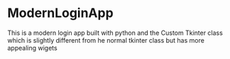 # ModernLoginApp
 This is a modern login app built with python and the Custom Tkinter class which is slightly different from he normal tkinter class but has more appealing wigets

